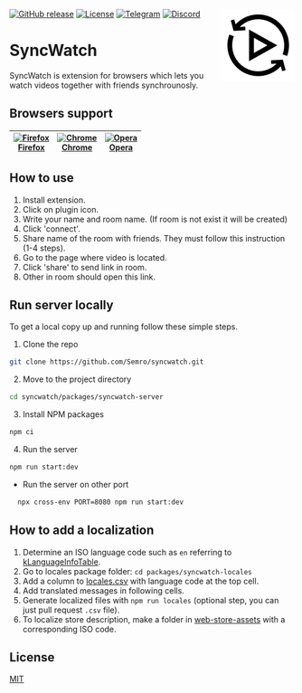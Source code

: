 [![GitHub release](https://img.shields.io/github/v/release/semro/syncwatch.svg)](https://github.com/semro/syncwatch/releases/latest)
[![License](https://img.shields.io/badge/license-MIT-blue.svg?style=flat-square)](LICENSE.md)
[![Telegram](https://img.shields.io/badge/telegram-syncwatch-blue.svg?logo=telegram&label=Telegram)](https://t.me/syncwatch)
[![Discord](https://discordapp.com/api/guilds/483775330524332032/widget.png?style=shield)](https://discord.gg/7AYpju4)
<img src="packages/syncwatch-extension/public/icons/icon128.png" alt="SyncWatch logo" align="right" />

# SyncWatch

SyncWatch is extension for browsers which lets you watch videos together with friends synchrounosly.

## Browsers support

| [<img src="https://raw.githubusercontent.com/alrra/browser-logos/master/src/firefox/firefox_48x48.png" alt="Firefox" width="24px" height="24px" /><br/>Firefox](https://addons.mozilla.org/firefox/addon/syncwatch/) | [<img src="https://raw.githubusercontent.com/alrra/browser-logos/master/src/chrome/chrome_48x48.png" alt="Chrome" width="24px" height="24px" /><br/>Chrome](https://chrome.google.com/webstore/detail/syncwatch/ggiafipgeeaaahnjamgpjcgkdpanhddg) | [<img src="https://raw.githubusercontent.com/alrra/browser-logos/master/src/opera/opera_48x48.png" alt="Opera" width="24px" height="24px" /><br/>Opera](https://addons.opera.com/extensions/details/syncwatch/) |
| -------------------------------------------------------------------------------------------------------------------------------------------------------------------------------------------------------------------- | ------------------------------------------------------------------------------------------------------------------------------------------------------------------------------------------------------------------------------------------------- | --------------------------------------------------------------------------------------------------------------------------------------------------------------------------------------------------------------- |

## How to use

1. Install extension.
1. Click on plugin icon.
1. Write your name and room name. (If room is not exist it will be created)
1. Click 'connect'.
1. Share name of the room with friends. They must follow this instruction (1-4 steps).
1. Go to the page where video is located.
1. Click 'share' to send link in room.
1. Other in room should open this link.

## Run server locally

To get a local copy up and running follow these simple steps.

1. Clone the repo

```sh
git clone https://github.com/Semro/syncwatch.git
```

2. Move to the project directory

```sh
cd syncwatch/packages/syncwatch-server
```

3. Install NPM packages

```sh
npm ci
```

4. Run the server

```sh
npm run start:dev
```

- Run the server on other port

```sh
  npx cross-env PORT=8080 npm run start:dev
```

## How to add a localization

1. Determine an ISO language code such as `en` referring to [kLanguageInfoTable](https://src.chromium.org/viewvc/chrome/trunk/src/third_party/cld/languages/internal/languages.cc).
1. Go to locales package folder: `cd packages/syncwatch-locales`
1. Add a column to [locales.csv](packages/syncwatch-locales/locales.csv) with language code at the top cell.
1. Add translated messages in following cells.
1. Generate localized files with `npm run locales` (optional step, you can just pull request `.csv` file).
1. To localize store description, make a folder in [web-store-assets](web-store-assets) with a corresponding ISO code.

## License

[MIT](https://choosealicense.com/licenses/mit/)
